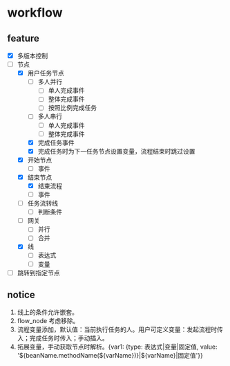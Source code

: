 # workflow

## feature

- [x] 多版本控制
- [ ] 节点
  - [x] 用户任务节点
    - [ ] 多人并行
      - [ ] 单人完成事件
      - [ ] 整体完成事件
      - [ ] 按照比例完成任务
    - [ ] 多人串行
      - [ ] 单人完成事件
      - [ ] 整体完成事件
    - [x] 完成任务事件
    - [x] 完成任务时为下一任务节点设置变量，流程结束时跳过设置
  - [x] 开始节点
    - [ ] 事件
  - [x] 结束节点
    - [x] 结束流程
    - [ ] 事件
  - [ ] 任务流转线
    - [ ] 判断条件
  - [ ] 网关
    - [ ] 并行
    - [ ] 合并
  - [x] 线
    - [ ] 表达式
    - [ ] 变量
- [ ] 跳转到指定节点

## notice

1. 线上的条件允许嵌套。
2. flow_node 考虑移除。
3. 流程变量添加，默认值：当前执行任务的人。用户可定义变量：发起流程时传入；完成任务时传入；手动插入。
4. 拓展变量，手动获取节点时解析。{var1: {type: 表达式|变量|固定值, value: '${beanName.methodName(${varName})}|${varName}|固定值'}}
